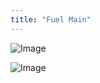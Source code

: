 ```yaml
---
title: "Fuel Main"
---
```


![Image](</lib/Config Fuel.jpg>)


![Image](</lib/Config Fuel28.jpg>)
